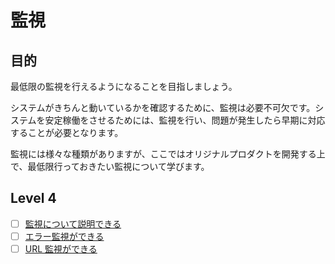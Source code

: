 # 監視

## 目的

最低限の監視を行えるようになることを目指しましょう。

システムがきちんと動いているかを確認するために、監視は必要不可欠です。システムを安定稼働をさせるためには、監視を行い、問題が発生したら早期に対応することが必要となります。

監視には様々な種類がありますが、ここではオリジナルプロダクトを開発する上で、最低限行っておきたい監視について学びます。

## Level 4

- [ ] [監視について説明できる](/quest/technologies/monitoring/MONITORING.md)
- [ ] [エラー監視ができる](/quest/technologies/monitoring/ERROR_MONITORING.md)
- [ ] [URL 監視ができる](/quest/technologies/monitoring/URL_MONITORING.md)
